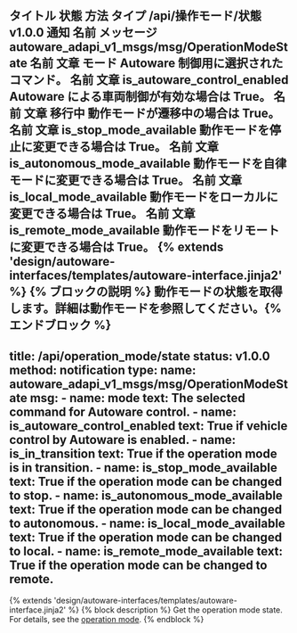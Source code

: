 タイトル	状態	方法	タイプ
/api/操作モード/状態
v1.0.0
通知
名前	メッセージ
autoware_adapi_v1_msgs/msg/OperationModeState
名前	文章
モード
Autoware 制御用に選択されたコマンド。
名前	文章
is_autoware_control_enabled
Autoware による車両制御が有効な場合は True。
名前	文章
移行中
動作モードが遷移中の場合は True。
名前	文章
is_stop_mode_available
動作モードを停止に変更できる場合は True。
名前	文章
is_autonomous_mode_available
動作モードを自律モードに変更できる場合は True。
名前	文章
is_local_mode_available
動作モードをローカルに変更できる場合は True。
名前	文章
is_remote_mode_available
動作モードをリモートに変更できる場合は True。
{% extends 'design/autoware-interfaces/templates/autoware-interface.jinja2' %} {% ブロックの説明 %} 動作モードの状態を取得します。詳細は動作モードを参照してください。{% エンドブロック %}
---
title: /api/operation_mode/state
status: v1.0.0
method: notification
type:
  name: autoware_adapi_v1_msgs/msg/OperationModeState
  msg:
    - name: mode
      text: The selected command for Autoware control.
    - name: is_autoware_control_enabled
      text: True if vehicle control by Autoware is enabled.
    - name: is_in_transition
      text: True if the operation mode is in transition.
    - name: is_stop_mode_available
      text: True if the operation mode can be changed to stop.
    - name: is_autonomous_mode_available
      text: True if the operation mode can be changed to autonomous.
    - name: is_local_mode_available
      text: True if the operation mode can be changed to local.
    - name: is_remote_mode_available
      text: True if the operation mode can be changed to remote.
---

{% extends 'design/autoware-interfaces/templates/autoware-interface.jinja2' %}
{% block description %}
Get the operation mode state.
For details, see the [operation mode](../../../features/operation_mode.md).
{% endblock %}
